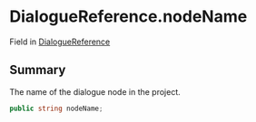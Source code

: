 # DialogueReference.nodeName

Field in [DialogueReference](/docs/api/csharp/yarn.unity.dialoguereference.md)

## Summary


The name of the dialogue node in the project.


```csharp
public string nodeName;
```


